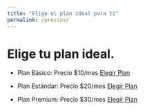 ```yaml
---
title: "Elige el plan ideal para ti"
permalink: /precios/
---
```


# Elige tu plan ideal.

- Plan Básico: Precio $10/mes
  [Elegir Plan](/checkout?plan=basico)

- Plan Estándar: Precio $20/mes
  [Elegir Plan](/checkout?plan=estandar)

- Plan Premium: Precio $30/mes
  [Elegir Plan](/checkout?plan=premium)
